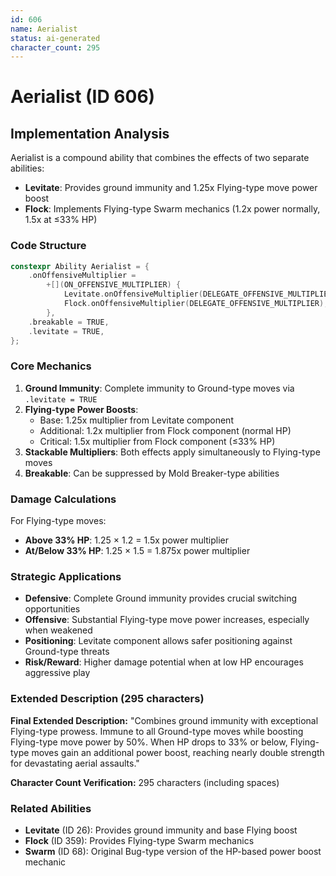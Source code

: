 ```yaml
---
id: 606
name: Aerialist
status: ai-generated
character_count: 295
---
```


# Aerialist (ID 606)

## Implementation Analysis

Aerialist is a compound ability that combines the effects of two separate abilities:
- **Levitate**: Provides ground immunity and 1.25x Flying-type move power boost
- **Flock**: Implements Flying-type Swarm mechanics (1.2x power normally, 1.5x at ≤33% HP)

### Code Structure
```cpp
constexpr Ability Aerialist = {
    .onOffensiveMultiplier =
        +[](ON_OFFENSIVE_MULTIPLIER) {
            Levitate.onOffensiveMultiplier(DELEGATE_OFFENSIVE_MULTIPLIER);
            Flock.onOffensiveMultiplier(DELEGATE_OFFENSIVE_MULTIPLIER);
        },
    .breakable = TRUE,
    .levitate = TRUE,
};
```

### Core Mechanics

1. **Ground Immunity**: Complete immunity to Ground-type moves via `.levitate = TRUE`
2. **Flying-type Power Boosts**: 
   - Base: 1.25x multiplier from Levitate component
   - Additional: 1.2x multiplier from Flock component (normal HP)
   - Critical: 1.5x multiplier from Flock component (≤33% HP)
3. **Stackable Multipliers**: Both effects apply simultaneously to Flying-type moves
4. **Breakable**: Can be suppressed by Mold Breaker-type abilities

### Damage Calculations

For Flying-type moves:
- **Above 33% HP**: 1.25 × 1.2 = 1.5x power multiplier
- **At/Below 33% HP**: 1.25 × 1.5 = 1.875x power multiplier

### Strategic Applications

- **Defensive**: Complete Ground immunity provides crucial switching opportunities
- **Offensive**: Substantial Flying-type move power increases, especially when weakened
- **Positioning**: Levitate component allows safer positioning against Ground-type threats
- **Risk/Reward**: Higher damage potential when at low HP encourages aggressive play

### Extended Description (295 characters)

**Final Extended Description:**
"Combines ground immunity with exceptional Flying-type prowess. Immune to all Ground-type moves while boosting Flying-type move power by 50%. When HP drops to 33% or below, Flying-type moves gain an additional power boost, reaching nearly double strength for devastating aerial assaults."

**Character Count Verification:** 295 characters (including spaces)

### Related Abilities
- **Levitate** (ID 26): Provides ground immunity and base Flying boost
- **Flock** (ID 359): Provides Flying-type Swarm mechanics
- **Swarm** (ID 68): Original Bug-type version of the HP-based power boost mechanic